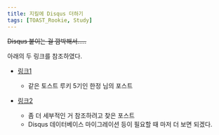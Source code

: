 ```yaml
---
title: 지킬에 Disqus 더하기
tags: [TOAST_Rookie, Study]
---
```


~~Disqus 붙이는 걸 깜박해서.....~~

아래의 두 링크를 참조하였다.

- [링크1](https://hanjungv.github.io/2017-02-03-2_ETC_AddDisqus/)
  - 같은 토스트 루키 5기인 한정 님의 포스트

- [링크2](https://xho95.github.io/blog/jekyll/disqus/migration/2017/01/20/Add-Disqus-to-Jekyll.html)
  - 좀 더 세부적인 거 참조하려고 찾은 포스트
  - Disqus 데이터베이스 마이그레이션 등이 필요할 때 마저 더 보면 되겠다.
